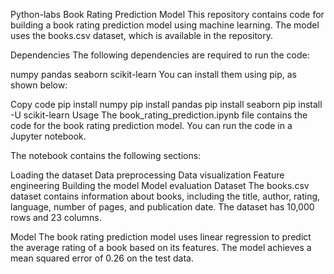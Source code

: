 Python-labs
Book Rating Prediction Model This repository contains code for building a book rating prediction model using machine learning. The model uses the books.csv dataset, which is available in the repository.

Dependencies The following dependencies are required to run the code:

numpy pandas seaborn scikit-learn You can install them using pip, as shown below:

Copy code pip install numpy pip install pandas pip install seaborn pip install -U scikit-learn Usage The book_rating_prediction.ipynb file contains the code for the book rating prediction model. You can run the code in a Jupyter notebook.

The notebook contains the following sections:

Loading the dataset Data preprocessing Data visualization Feature engineering Building the model Model evaluation Dataset The books.csv dataset contains information about books, including the title, author, rating, language, number of pages, and publication date. The dataset has 10,000 rows and 23 columns.

Model The book rating prediction model uses linear regression to predict the average rating of a book based on its features. The model achieves a mean squared error of 0.26 on the test data.
